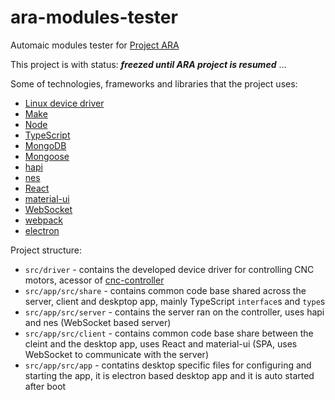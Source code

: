 # ara-modules-tester
Automaic modules tester for [Project ARA](https://atap.google.com/ara/)

This project is with status: ***freezed until ARA project is resumed*** ...

Some of technologies, frameworks and libraries that the project uses:

- [Linux device driver](/src/driver)
- [Make](https://www.gnu.org/software/make/)
- [Node](https://github.com/nodejs/node/blob/master/doc/changelogs/CHANGELOG_V6.md#6.9.0)
- [TypeScript](https://github.com/Microsoft/TypeScript)
- [MongoDB](https://github.com/mongodb/mongo)
- [Mongoose](https://github.com/Automattic/mongoose)
- [hapi](https://github.com/hapijs/hapi)
- [nes](https://github.com/hapijs/nes)
- [React](https://github.com/facebook/react)
- [material-ui](https://github.com/callemall/material-ui)
- [WebSocket](https://github.com/webpack/webpack)
- [webpack](https://github.com/webpack/webpack)
- [electron](https://github.com/electron/electron)

Project structure:

- `src/driver` - contains the developed device driver for controlling CNC motors, acessor of [cnc-controller](https://github.com/NoHomey/cnc-controller)
- `src/app/src/share` - contains common code base shared across the server, client and deskptop app, mainly TypeScript `interface`s and `type`s
- `src/app/src/server` - contains the server ran on the controller, uses hapi and nes (WebSocket based server)
- `src/app/src/client` - contains common code base share between the cleint and the desktop app, uses React and material-ui (SPA, uses WebSocket to communicate with the server)
- `src/app/src/app` - contatins desktop specific files for configuring and starting the app, it is electron based desktop app and it is auto started after boot
